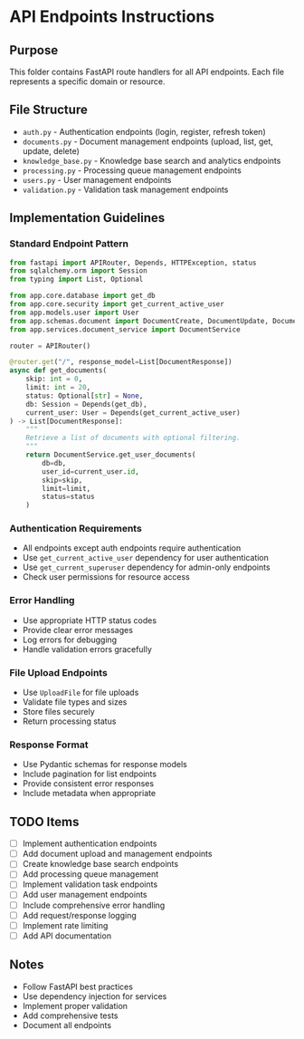 # API Endpoints Instructions

## Purpose
This folder contains FastAPI route handlers for all API endpoints. Each file represents a specific domain or resource.

## File Structure
- `auth.py` - Authentication endpoints (login, register, refresh token)
- `documents.py` - Document management endpoints (upload, list, get, update, delete)
- `knowledge_base.py` - Knowledge base search and analytics endpoints
- `processing.py` - Processing queue management endpoints
- `users.py` - User management endpoints
- `validation.py` - Validation task management endpoints

## Implementation Guidelines

### Standard Endpoint Pattern
```python
from fastapi import APIRouter, Depends, HTTPException, status
from sqlalchemy.orm import Session
from typing import List, Optional

from app.core.database import get_db
from app.core.security import get_current_active_user
from app.models.user import User
from app.schemas.document import DocumentCreate, DocumentUpdate, DocumentResponse
from app.services.document_service import DocumentService

router = APIRouter()

@router.get("/", response_model=List[DocumentResponse])
async def get_documents(
    skip: int = 0,
    limit: int = 20,
    status: Optional[str] = None,
    db: Session = Depends(get_db),
    current_user: User = Depends(get_current_active_user)
) -> List[DocumentResponse]:
    """
    Retrieve a list of documents with optional filtering.
    """
    return DocumentService.get_user_documents(
        db=db,
        user_id=current_user.id,
        skip=skip,
        limit=limit,
        status=status
    )
```

### Authentication Requirements
- All endpoints except auth endpoints require authentication
- Use `get_current_active_user` dependency for user authentication
- Use `get_current_superuser` dependency for admin-only endpoints
- Check user permissions for resource access

### Error Handling
- Use appropriate HTTP status codes
- Provide clear error messages
- Log errors for debugging
- Handle validation errors gracefully

### File Upload Endpoints
- Use `UploadFile` for file uploads
- Validate file types and sizes
- Store files securely
- Return processing status

### Response Format
- Use Pydantic schemas for response models
- Include pagination for list endpoints
- Provide consistent error responses
- Include metadata when appropriate

## TODO Items
- [ ] Implement authentication endpoints
- [ ] Add document upload and management endpoints
- [ ] Create knowledge base search endpoints
- [ ] Add processing queue management
- [ ] Implement validation task endpoints
- [ ] Add user management endpoints
- [ ] Include comprehensive error handling
- [ ] Add request/response logging
- [ ] Implement rate limiting
- [ ] Add API documentation

## Notes
- Follow FastAPI best practices
- Use dependency injection for services
- Implement proper validation
- Add comprehensive tests
- Document all endpoints
